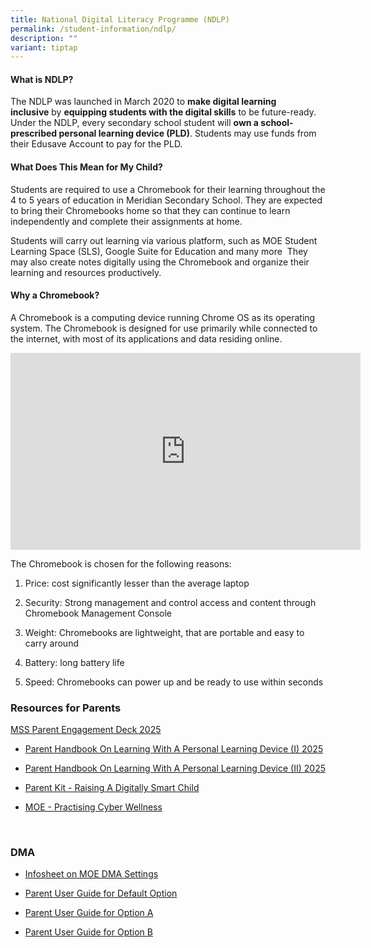 ```yaml
---
title: National Digital Literacy Programme (NDLP)
permalink: /student-information/ndlp/
description: ""
variant: tiptap
---
```

<h4>What is NDLP?</h4>
<p>The NDLP was launched in March 2020 to&nbsp;<strong>make digital learning inclusive</strong>&nbsp;by&nbsp;<strong>equipping students with the digital skills</strong>&nbsp;to
be future-ready. Under the NDLP, every secondary school student will&nbsp;<strong>own a school-prescribed personal learning device (PLD)</strong>.
Students may use funds from their Edusave Account to pay for the PLD.</p>
<h4>What Does This Mean for My Child?</h4>
<p>Students are required to use a Chromebook for their learning throughout
the 4 to 5 years of education in Meridian Secondary School. They are expected
to bring their Chromebooks home so that they can continue to learn independently
and complete their assignments at home.</p>
<p>Students will carry out learning via various platform, such as MOE Student
Learning Space (SLS), Google Suite for Education and many more&nbsp; They
may also create notes digitally using the Chromebook and organize their
learning and resources productively.</p>
<h4>Why a Chromebook?</h4>
<p>A Chromebook is a computing device running Chrome OS as its operating
system. The Chromebook is designed for use primarily while connected to
the internet, with most of its applications and data residing online.</p>
<div class="iframe-wrapper">
<iframe height="315" width="560" allowfullscreen="true" frameborder="0" src="https://www.youtube.com/embed/mSbZQNJwPuI"></iframe>
</div>
<p>The Chromebook is chosen for the following reasons:</p>
<ol data-tight="true" class="tight">
<li>
<p>Price: cost significantly lesser than the average laptop</p>
</li>
<li>
<p>Security: Strong management and control access and content through Chromebook
Management Console</p>
</li>
<li>
<p>Weight: Chromebooks are lightweight, that are portable and easy to carry
around</p>
</li>
<li>
<p>Battery: long battery life</p>
</li>
<li>
<p>Speed: Chromebooks can power up and be ready to use within seconds</p>
</li>
</ol>
<h3>Resources for Parents</h3>
<p><a href="/files/NDLP Resources/MSS_Parent_Engagement_Deck_2025.pdf" rel="noopener nofollow" target="_blank">MSS Parent Engagement Deck 2025</a>
</p>
<ul data-tight="true" class="tight">
<li>
<p><a href="/files/NDLP Resources/Parent_Handbook_On_Learning_With_A_Personal_Learning_Device__I__2025.pdf" rel="noopener noreferrer nofollow" target="_blank">Parent Handbook On Learning With A Personal Learning Device (I) 2025</a>
</p>
</li>
<li>
<p><a href="/files/NDLP Resources/Parent_Handbook_On_Learning_With_A_Personal_Learning_Device__II__2025.pdf" rel="noopener noreferrer nofollow" target="_blank">Parent Handbook On Learning With A Personal Learning Device (II) 2025</a>
</p>
</li>
<li>
<p><a href="/files/NDLP Resources/Parent_Kit___Raising_A_Digitally_Smart_Child.pdf" rel="noopener noreferrer nofollow" target="_blank">Parent Kit - Raising A Digitally Smart Child</a>
</p>
</li>
<li>
<p><a href="https://www.moe.gov.sg/education-in-sg/our-programmes/cyber-wellness" rel="noopener nofollow" target="_blank">MOE - Practising Cyber Wellness</a>
</p>
</li>
</ul>
<p><strong>&nbsp;</strong>
</p>
<h3>DMA</h3>
<ul data-tight="true" class="tight">
<li>
<p><a href="/files/NDLP Resources/Infosheet_on_MOE_DMA_Settings.pdf" rel="noopener noreferrer nofollow" target="_blank">Infosheet on MOE DMA Settings</a>
</p>
</li>
<li>
<p><a href="/files/NDLP Resources/Parent_User_Guide_for_Default_Option.pdf" rel="noopener noreferrer nofollow" target="_blank">Parent User Guide for Default Option</a>
</p>
</li>
<li>
<p><a href="/files/NDLP Resources/Parent_User_Guide_for_Option_A.pdf" rel="noopener noreferrer nofollow" target="_blank">Parent User Guide for Option A</a>
</p>
</li>
<li>
<p><a href="/files/NDLP Resources/Parent_User_Guide_for_Option_B.pdf" rel="noopener noreferrer nofollow" target="_blank">Parent User Guide for Option B</a>
</p>
</li>
</ul>
<h3></h3>
<p></p>